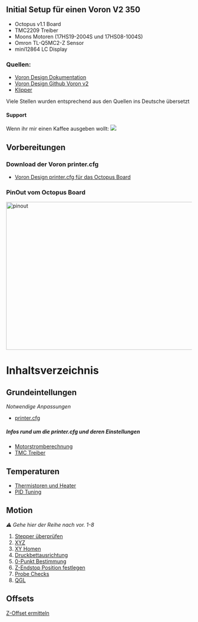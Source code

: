 ## Initial Setup für einen Voron V2 350
- Octopus v1.1 Board
- TMC2209 Treiber
- Moons Motoren (17HS19-2004S und 17HS08-1004S)
- Omron TL-Q5MC2-Z Sensor
- mini12864 LC Display

### Quellen: 
- [Voron Design Dokumentation](https://docs.vorondesign.com)
- [Voron Design Github Voron v2](https://docs.vorondesign.com)
- [Klipper](https://www.klipper3d.org/)

Viele Stellen wurden entsprechend aus den Quellen ins Deutsche übersetzt 

#### Support
Wenn ihr mir einen Kaffee ausgeben wollt: 
[![](https://www.paypalobjects.com/en_US/i/btn/btn_donate_LG.gif)](https://paypal.me/dfoure?country.x=DE&locale.x=de_DE)


## Vorbereitungen
### Download der Voron printer.cfg
- [Voron Design printer.cfg für das Octopus Board](https://github.com/VoronDesign/Voron-2/tree/Voron2.4/firmware/klipper_configurations/Octopus)
### PinOut vom Octopus Board
<img src="https://github.com/DeBau/VoronMods/blob/main/Voron%20Setup%20German/BIGTREETECH-Octopus-1.1-color-PIN.jpg" alt="pinout" width=800 height=400>

# Inhaltsverzeichnis
## Grundeintellungen
*Notwendige Anpassungen*
- [printer.cfg](https://github.com/DeBau/VoronMods/blob/main/Voron%20Setup%20German/Artikel/printer.md) 
##### Infos rund um die printer.cfg und deren Einstellungen 
- [Motorstromberechnung](https://github.com/DeBau/VoronMods/blob/main/Voron%20Setup%20German/Artikel/Motorstrom.md)
- [TMC Treiber](https://github.com/DeBau/VoronMods/blob/main/Voron%20Setup%20German/Artikel/TMC_Treiber.md)
## Temperaturen
- [Thermistoren und Heater](https://github.com/DeBau/VoronMods/blob/main/Voron%20Setup%20German/Artikel/Temperaturen.md) 
- [PID Tuning](https://github.com/DeBau/VoronMods/blob/main/Voron%20Setup%20German/Artikel/PID_Tuning.md) 
## Motion
*:warning: Gehe hier der Reihe nach vor. 1-8*
1. [Stepper überprüfen](https://github.com/DeBau/VoronMods/blob/main/Voron%20Setup%20German/Artikel/Stepper.md) 
2. [XYZ](https://github.com/DeBau/VoronMods/blob/main/Voron%20Setup%20German/Artikel/XYZ_Endstops.md) 
3. [XY Homen](https://github.com/DeBau/VoronMods/blob/main/Voron%20Setup%20German/Artikel/XY_Homen.md) 
4. [Druckbettausrichtung](https://github.com/DeBau/VoronMods/blob/main/Voron%20Setup%20German/Artikel/Ausrichtung.md) 
5. [0-Punkt Bestimmung](https://github.com/DeBau/VoronMods/blob/main/Voron%20Setup%20German/Artikel/0-Punkt.md) 
6. [Z-Endstop Position festlegen](https://github.com/DeBau/VoronMods/blob/main/Voron%20Setup%20German/Artikel/Z_Endstop.md) 
7. [Probe Checks](https://github.com/DeBau/VoronMods/blob/main/Voron%20Setup%20German/Artikel/probe.md) 
8. [QGL](https://github.com/DeBau/VoronMods/blob/main/Voron%20Setup%20German/Artikel/qgl.md) 
## Offsets
[Z-Offset ermitteln](https://github.com/DeBau/VoronMods/blob/main/Voron%20Setup%20German/Artikel/z-offset.md) 






     


